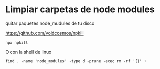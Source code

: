 # Limpiar carpetas de node modules



quitar paquetes node_mudules de tu disco

https://github.com/voidcosmos/npkill


```shell
npx npkill
```
O  con la  shell de  linux

```shell
find . -name 'node_modules' -type d -prune -exec rm -rf '{}' +
```

